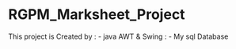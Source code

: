 # RGPM_Marksheet_Project
This project is Created by 
                          : - java AWT & Swing
                          : - My sql Database
